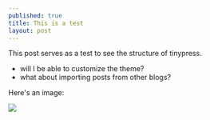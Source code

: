 ```yaml
---
published: true
title: This is a test
layout: post
---
```

This post serves as a test to see the structure of tinypress.

- will I be able to customize the theme?
- what about importing posts from other blogs?

Here's an image:

 ![](http://jacobshelby.org/images/metaman-4.png)